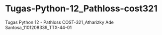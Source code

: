 # Tugas-Python-12_Pathloss-cost321
Tugas Python 12 - Pathloss COST-321_Atharizky Ade Santosa_1101208339_TTX-44-01

